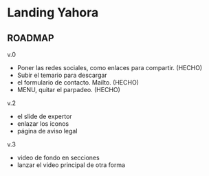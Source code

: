 # Landing Yahora #

## ROADMAP ##

v.0
- Poner las redes sociales, como enlaces para compartir. (HECHO)
- Subir el temario para descargar
- el formulario de contacto. Mailto. (HECHO)
- MENU, quitar el parpadeo. (HECHO)

v.2
- el slide de expertor
- enlazar los iconos
- página de aviso legal

v.3
- video de fondo en secciones
- lanzar el video principal de otra forma

